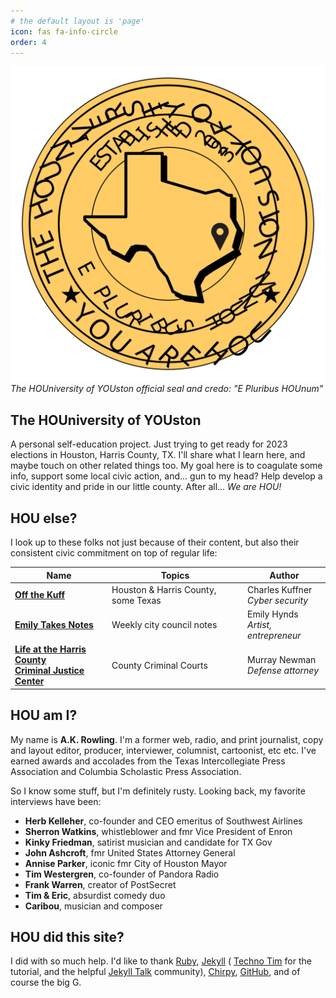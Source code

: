 ```yaml
---
# the default layout is 'page'
icon: fas fa-info-circle
order: 4
---
```


![The HOUniversity of YOUston](/assets/img/seal.svg)
_The HOUniversity of YOUston official seal and credo: "E Pluribus HOUnum"_

## The HOUniversity of YOUston

A personal self-education project. Just trying to get ready for 2023 elections in Houston, Harris County, TX. I'll share what I learn here, and maybe touch on other related things too. My goal here is to coagulate some info, support some local civic action, and... gun to my head? Help develop a civic identity and pride in our little county. After all... *We are HOU!*

## HOU else?

I look up to these folks not just because of their content, but also their consistent civic commitment on top of regular life:

| Name | Topics | Author |
| --- | --- | --- |
| <a href="http://offthekuff.com" target="_blank">**Off the Kuff**</a> | Houston & Harris County, some Texas | Charles Kuffner<br>*Cyber security* |
| <a href="https://instagram.com/embaleez" target="_blank">**Emily Takes Notes**</a> | Weekly city council notes | Emily Hynds<br>*Artist, entrepreneur*|
| <a href="https://harriscountycriminaljustice.blogspot.com/" target="_blank">**Life at the Harris County<br>Criminal Justice Center**</a> | County Criminal Courts | Murray Newman<br>*Defense attorney* |

## HOU am I?

My name is **A.K. Rowling**. I'm a former web, radio, and print journalist, copy and layout editor, producer, interviewer, columnist, cartoonist, etc etc. I've earned awards and accolades from the Texas Intercollegiate Press Association and Columbia Scholastic Press Association.

So I know some stuff, but I'm definitely rusty. Looking back, my favorite interviews have been:
* **Herb Kelleher**, co-founder and CEO emeritus of Southwest Airlines
* **Sherron Watkins**, whistleblower and fmr Vice President of Enron
* **Kinky Friedman**, satirist musician and candidate for TX Gov
* **John Ashcroft**, fmr United States Attorney General
* **Annise Parker**, iconic fmr City of Houston Mayor
* **Tim Westergren**, co-founder of Pandora Radio
* **Frank Warren**, creator of PostSecret
* **Tim & Eric**, absurdist comedy duo
* **Caribou**, musician and composer

## HOU did this site?

I did with so much help. I'd like to thank <a href="https://www.ruby-lang.org/en/" target="_blank">Ruby</a>, <a href="https://jekyllrb.com/" target="_blank">Jekyll</a> ( <a href="https://youtu.be/F8iOU1ci19Q" target="_blank">Techno Tim</a> for the tutorial, and the helpful <a href="https://talk.jekyllrb.com/" target="_blank">Jekyll Talk</a> community), <a href="https://chirpy.cotes.page/" target="_blank">Chirpy</a>, <a href="https://github.com/" target="_blank">GitHub</a>, and of course the big G.